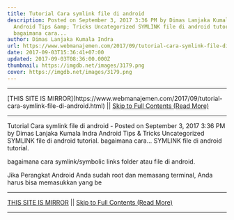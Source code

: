 ```yaml
---
title: Tutorial Cara symlink file di android
description: Posted on September 3, 2017 3:36 PM by Dimas Lanjaka Kumala Indra
  Android Tips &amp; Tricks Uncategorized SYMLINK file di android tutorial.
  bagaimana cara...
author: Dimas Lanjaka Kumala Indra
url: https://www.webmanajemen.com/2017/09/tutorial-cara-symlink-file-di-android.html
date: 2017-09-03T15:36:41+07:00
updated: 2017-09-03T08:36:00.000Z
thumbnail: https://imgdb.net/images/3179.png
cover: https://imgdb.net/images/3179.png
---
```


<hr/> [THIS SITE IS MIRROR](https://www.webmanajemen.com/2017/09/tutorial-cara-symlink-file-di-android.html) || <a href="https://www.webmanajemen.com/2017/09/tutorial-cara-symlink-file-di-android.html" rel="follow" class="button" id="read-more">Skip to Full Contents (Read More)</a> <hr/> Tutorial Cara symlink file di android - Posted on September 3, 2017 3:36 PM by Dimas Lanjaka Kumala Indra Android Tips &amp; Tricks Uncategorized SYMLINK file di android tutorial. bagaimana cara... SYMLINK file di android tutorial.


bagaimana cara symlink/symbolic links folder atau file di android.

Jika Perangkat Android Anda sudah root dan memasang terminal, Anda harus bisa memasukkan yang be <hr/> [THIS SITE IS MIRROR](https://www.webmanajemen.com/2017/09/tutorial-cara-symlink-file-di-android.html) || <a href="https://www.webmanajemen.com/2017/09/tutorial-cara-symlink-file-di-android.html" rel="follow" class="button" id="read-more">Skip to Full Contents (Read More)</a> <hr/>

<script>
    if (location.host.includes('dimaslanjaka12')) {
      location.replace('https://www.webmanajemen.com/2017/09/tutorial-cara-symlink-file-di-android.html');
    }
  </script>